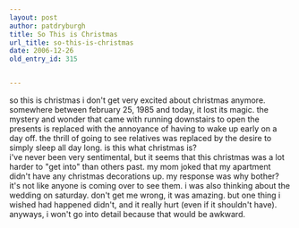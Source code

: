 ```yaml
---
layout: post
author: patdryburgh
title: So This is Christmas
url_title: so-this-is-christmas
date: 2006-12-26
old_entry_id: 315


---
```


so this is christmas
i don't get very excited about christmas anymore.  somewhere between february 25, 1985 and today, it lost its magic. the mystery and wonder that came with running downstairs to open the presents is replaced with the annoyance of having to wake up early on a day off.  the thrill of going to see relatives was replaced by the desire to simply sleep all day long.  is this what christmas is?  
i've never been very sentimental, but it seems that this christmas was a lot harder to "get into" than others past.  my mom joked that my apartment didn't have any christmas decorations up.  my response was why bother?  it's not like anyone is coming over to see them.
i was also thinking about the wedding on saturday.  don't get me wrong, it was amazing.  but one thing i wished had happened didn't, and it really hurt (even if it shouldn't have).  anyways, i won't go into detail because that would be awkward.
